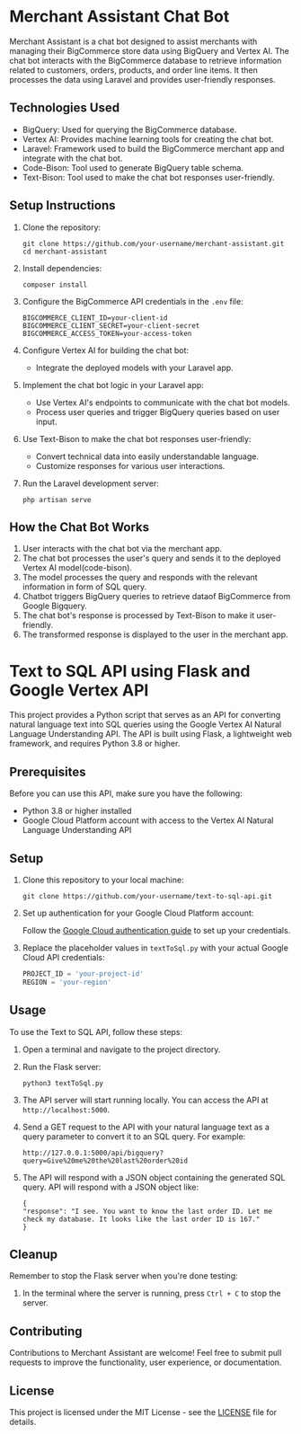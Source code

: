 # Merchant Assistant Chat Bot

Merchant Assistant is a chat bot designed to assist merchants with managing their BigCommerce store data using BigQuery and Vertex AI. The chat bot interacts with the BigCommerce database to retrieve information related to customers, orders, products, and order line items. It then processes the data using Laravel and provides user-friendly responses.

## Technologies Used

- BigQuery: Used for querying the BigCommerce database.
- Vertex AI: Provides machine learning tools for creating the chat bot.
- Laravel: Framework used to build the BigCommerce merchant app and integrate with the chat bot.
- Code-Bison: Tool used to generate BigQuery table schema.
- Text-Bison: Tool used to make the chat bot responses user-friendly.

## Setup Instructions

1. Clone the repository:

    ```
   git clone https://github.com/your-username/merchant-assistant.git
   cd merchant-assistant
    ```

2. Install dependencies:

    ```
   composer install
    ```

3. Configure the BigCommerce API credentials in the `.env` file:

    ```
   BIGCOMMERCE_CLIENT_ID=your-client-id
   BIGCOMMERCE_CLIENT_SECRET=your-client-secret
   BIGCOMMERCE_ACCESS_TOKEN=your-access-token
    ```

4. Configure Vertex AI for building the chat bot:

   - Integrate the deployed models with your Laravel app.

5. Implement the chat bot logic in your Laravel app:

   - Use Vertex AI's endpoints to communicate with the chat bot models.
   - Process user queries and trigger BigQuery queries based on user input.

6. Use Text-Bison to make the chat bot responses user-friendly:

   - Convert technical data into easily understandable language.
   - Customize responses for various user interactions.

7. Run the Laravel development server:

    ```
   php artisan serve
    ```

## How the Chat Bot Works

1. User interacts with the chat bot via the merchant app.
2. The chat bot processes the user's query and sends it to the deployed Vertex AI model(code-bison).
3. The model processes the query and responds with the relevant information in form of SQL query.
4. Chatbot triggers BigQuery queries to retrieve dataof BigCommerce from Google Bigquery.
5. The chat bot's response is processed by Text-Bison to make it user-friendly.
6. The transformed response is displayed to the user in the merchant app.



# Text to SQL API using Flask and Google Vertex API

This project provides a Python script that serves as an API for converting natural language text into SQL queries using the Google Vertex AI Natural Language Understanding API. The API is built using Flask, a lightweight web framework, and requires Python 3.8 or higher.

## Prerequisites

Before you can use this API, make sure you have the following:

- Python 3.8 or higher installed
- Google Cloud Platform account with access to the Vertex AI Natural Language Understanding API

## Setup

1. Clone this repository to your local machine:

    ```
    git clone https://github.com/your-username/text-to-sql-api.git
    ```

2. Set up authentication for your Google Cloud Platform account:

   Follow the [Google Cloud authentication guide](https://cloud.google.com/docs/authentication/getting-started) to set up your credentials.

3. Replace the placeholder values in `textToSql.py` with your actual Google Cloud API credentials:

    ```python
    PROJECT_ID = 'your-project-id'
    REGION = 'your-region'
    ```

## Usage

To use the Text to SQL API, follow these steps:

1. Open a terminal and navigate to the project directory.

2. Run the Flask server:

    ```
    python3 textToSql.py
    ```

3. The API server will start running locally. You can access the API at `http://localhost:5000`.

4. Send a GET request to the API with your natural language text as a query parameter to convert it to an SQL query. For example:

    ```
    http://127.0.0.1:5000/api/bigquery?query=Give%20me%20the%20last%20order%20id
    ```

5. The API will respond with a JSON object containing the generated SQL query.
API will respond with a JSON object like: 
   ```
   {
   "response": "I see. You want to know the last order ID. Let me check my database. It looks like the last order ID is 167."
   }
   ```

## Cleanup

Remember to stop the Flask server when you're done testing:

1. In the terminal where the server is running, press `Ctrl + C` to stop the server.



## Contributing

Contributions to Merchant Assistant are welcome! Feel free to submit pull requests to improve the functionality, user experience, or documentation.

## License

This project is licensed under the MIT License - see the [LICENSE](LICENSE) file for details.


